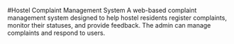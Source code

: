 #Hostel Complaint Management System
A web-based complaint management system designed to help hostel residents register complaints, monitor their statuses, and provide feedback. The admin can manage complaints and respond to users.
